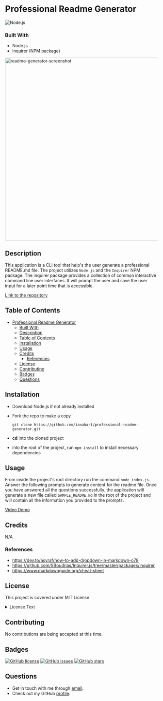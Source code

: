 # Professional Readme Generator

![Node.js](https://camo.githubusercontent.com/85cba226a1290d078f1a437aa87cb872a5bdb30037fa96b8afcddf163cd5b328/68747470733a2f2f696d672e736869656c64732e696f2f7374617469632f76313f7374796c653d666f722d7468652d6261646765266d6573736167653d4e6f64652e6a7326636f6c6f723d333339393333266c6f676f3d4e6f64652e6a73266c6f676f436f6c6f723d464646464646266c6162656c3d)

### Built With

- Node.js
- Inquirer (NPM package)

<img width="600" alt="readme-generator-screenshot" src="https://github.com/ianahart/professional-readme-generator/assets/29121238/bd97b690-7e2a-422c-a2a5-161c9d17ccf3">

## Description

This application is a CLI tool that help's the user generate a professional README.md file. The project utilizes `Node.js` and the `Inquirer` NPM package. The inquirer package provides a collection of common interactive command line user interfaces. It will prompt the user and save the user input for a later point time that is accessible.

[Link to the repository](https://github.com/ianahart/professional-readme-generator)

## Table of Contents

- [Professional Readme Generator](#professional-readme-generator)
    - [Built With](#built-with)
  - [Description](#description)
  - [Table of Contents](#table-of-contents)
  - [Installation](#installation)
  - [Usage](#usage)
  - [Credits](#credits)
    - [References](#references)
  - [License](#license)
  - [Contributing](#contributing)
  - [Badges](#badges)
  - [Questions](#questions)

## Installation

- Download Node.js if not already installed
- Fork the repo to make a copy

  `git clone https://github.com/ianahart/professional-readme-generator.git`

- **cd** into the cloned project
- into the root of the project, run `npm install` to install necessary dependencies

## Usage

From inside the project's root directory run the command `node index.js`. Answer the following prompts to generate content for the readme file. Once you have answered all the questions successfully. the application will generate a new file called `SAMPLE_README.md` in the root of the project and will contain all the information you provided to the prompts.

[Video Demo](https://drive.google.com/file/d/1-m2MMP2XuM0soGVhJ-TWzskptT4LJak8/view)

## Credits

N/A

### References

- https://dev.to/asyraf/how-to-add-dropdown-in-markdown-o78
- https://github.com/SBoudrias/Inquirer.js/tree/master/packages/inquirer
- https://www.markdownguide.org/cheat-sheet

## License

This project is covered under MIT License

<details>
  <summary>
    License Text
  </summary>

```

Copyright (c) 2024  Ian Hart

Permission is hereby granted, free of charge, to any person obtaining a copy
of this software and associated documentation files (the "Software"), to deal
in the Software without restriction, including without limitation the rights
to use, copy, modify, merge, publish, distribute, sublicense, and/or sell
copies of the Software, and to permit persons to whom the Software is
furnished to do so, subject to the following conditions:

The above copyright notice and this permission notice shall be included in all
copies or substantial portions of the Software.

THE SOFTWARE IS PROVIDED "AS IS", WITHOUT WARRANTY OF ANY KIND, EXPRESS OR
IMPLIED, INCLUDING BUT NOT LIMITED TO THE WARRANTIES OF MERCHANTABILITY,
FITNESS FOR A PARTICULAR PURPOSE AND NONINFRINGEMENT. IN NO EVENT SHALL THE
AUTHORS OR COPYRIGHT HOLDERS BE LIABLE FOR ANY CLAIM, DAMAGES OR OTHER
LIABILITY, WHETHER IN AN ACTION OF CONTRACT, TORT OR OTHERWISE, ARISING FROM,
OUT OF OR IN CONNECTION WITH THE SOFTWARE OR THE USE OR OTHER DEALINGS IN THE
SOFTWARE.

```

</details>

## Contributing

No contributions are being accepted at this time.

## Badges

[![GitHub license](https://img.shields.io/github/license/ianahart/professional-readme-generator)](https://github.com/ianahart/professional-readme-generator/main/LICENSE)
[![GitHub issues](https://img.shields.io/github/issues/ianahart/professional-readme-generator)](https://github.com/ianahart/professional-readme-generator/issues)
[![GitHub stars](https://img.shields.io/github/stars/ianahart/professional-readme-generator)](https://github.com/ianahart/professional-readme-generator/stargazers)

## Questions

- Get in touch with me through [email](mailto:ianalexhart@gmail.com).
- Check out my GitHub [profile](https://github.com/ianahart).
